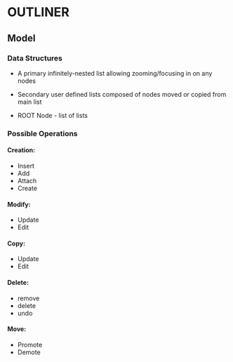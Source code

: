 # OUTLINER
## Model
### Data Structures
- A primary infinitely-nested list allowing
 zooming/focusing in on any nodes

- Secondary user defined lists composed of
  nodes moved or copied from main list

- ROOT Node - list of lists

### Possible Operations
#### Creation: 
- Insert
- Add
- Attach
- Create

#### Modify: 
- Update
- Edit

#### Copy: 
- Update
- Edit

#### Delete: 
- remove
- delete
- undo

#### Move: 
- Promote
- Demote

